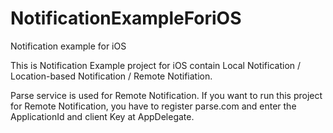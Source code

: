 # NotificationExampleForiOS
Notification example for iOS

This is Notification Example project for iOS contain Local Notification / Location-based Notification / Remote Notifiation.

Parse service is used for Remote Notification.
If you want to run this project for Remote Notification, you have to register parse.com and enter the ApplicationId and client Key at AppDelegate.
